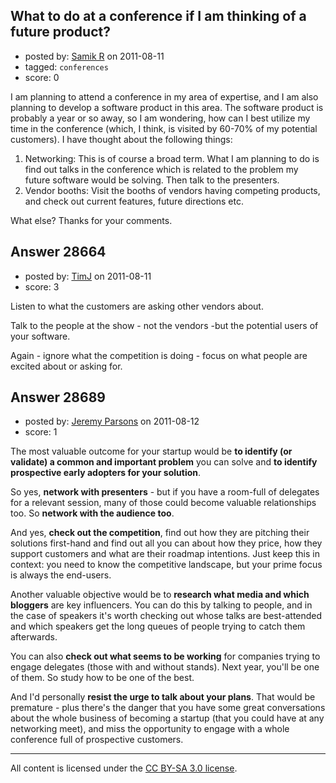 ## What to do at a conference if I am thinking of a future product?

- posted by: [Samik R](https://stackexchange.com/users/-1/12617-samik-r) on 2011-08-11
- tagged: `conferences`
- score: 0

I am planning to attend a conference in my area of expertise, and I am also planning to develop a software product in this area. The software product is probably a year or so away, so I am wondering, how can I best utilize my time in the conference (which, I think, is visited by 60-70% of my potential customers). I have thought about the following things:

 1. Networking: This is of course a broad term. What I am planning to do is find out talks in the conference which is related to the problem my future software would be solving. Then talk to the presenters.
 2. Vendor booths: Visit the booths of vendors having competing products, and check out current features, future directions etc.

What else? Thanks for your comments.


## Answer 28664

- posted by: [TimJ](https://stackexchange.com/users/-1/1172-timj) on 2011-08-11
- score: 3

Listen to what the customers are asking other vendors about.  

Talk to the people at the show - not the vendors -but the potential users of your software.

Again - ignore what the competition is doing - focus on what people are excited about or asking for.




## Answer 28689

- posted by: [Jeremy Parsons](https://stackexchange.com/users/-1/4291-jeremy-parsons) on 2011-08-12
- score: 1

The most valuable outcome for your startup would be **to identify (or validate) a common and important problem** you can solve and **to identify prospective early adopters for your solution**.

So yes, **network with presenters** - but if you have a room-full of delegates for a relevant session, many of those could become valuable relationships too. So **network with the audience too**.

And yes, **check out the competition**, find out how they are pitching their solutions first-hand and find out all you can about how they price, how they support customers and what are their roadmap intentions. Just keep this in context: you need to know the competitive landscape, but your prime focus is always the end-users.

Another valuable objective would be to **research what media and which bloggers** are key influencers. You can do this by talking to people, and in the case of speakers it's worth checking out whose talks are best-attended and which speakers get the long queues of people trying to catch them afterwards.

You can also **check out what seems to be working** for companies trying to engage delegates (those with and without stands). Next year, you'll be one of them. So study how to be one of the best.

And I'd personally **resist the urge to talk about your plans**. That would be premature - plus there's the danger that you have some great conversations about the whole business of becoming a startup (that you could have at any networking meet), and miss the opportunity to engage with a whole conference full of prospective customers.



---

All content is licensed under the [CC BY-SA 3.0 license](https://creativecommons.org/licenses/by-sa/3.0/).
